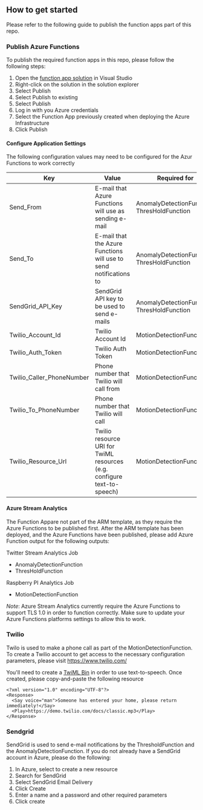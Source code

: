  
## How to get started
Please refer to the following guide to publish the function apps part of this repo.

### Publish Azure Functions
To publish the required function apps in this repo, please follow the following steps:

1. Open the [function app solution](https://github.com/excellalabs/azure-stream-analysis/blob/master/src/azure-functions/Excella.Twitter.AzureFunction.sln) in Visual Studio
2. Right-click on the solution in the solution explorer 
3. Select Publish
4. Select Publish to existing
5. Select Publish
6. Log in with you Azure credentials
7. Select the Function App previously created when deploying the Azure Infrastructure
8. Click Publish

#### Configure Application Settings
The following configuration values may need to be configured for the Azur Functions to work correctly

| Key                        | Value                                                      | Required for |
| ---------------------------| ---------------------------------------------------------- | ------------ |
| Send_From                  | E-mail that Azure Functions will use as sending e-mail     | AnomalyDetectionFunction, ThresHoldFunction |
| Send_To                    | E-mail that the Azure Functions will use to send notifications to | AnomalyDetectionFunction, ThresHoldFunction |
| SendGrid_API_Key           | SendGrid API key to be used to send e-mails |  AnomalyDetectionFunction, ThresHoldFunction |
| Twilio_Account_Id          | Twilio Account Id | MotionDetectionFunction |
| Twilio_Auth_Token          | Twilio Auth Token | MotionDetectionFunction | 
| Twilio_Caller_PhoneNumber  | Phone number that Twilio will call from | MotionDetectionFunction |
| Twilio_To_PhoneNumber      | Phone number that Twilio will call | MotionDetectionFunction |
| Twilio_Resource_Url        | Twilio resource URI for TwiML resources (e.g. configure text-to-speech) | MotionDetectionFunction |
  
#### Azure Stream Analytics
The Function Appare not part of the ARM template, as they require the Azure Functions to be published first. After the ARM template has been deployed, and the Azure Functions have been published, please add Azure Function output for the following outputs:

Twitter Stream Analytics Job
- AnomalyDetectionFunction
- ThresHoldFunction

Raspberry PI Analytics Job
- MotionDetectionFunction

*Note*: Azure Stream Analytics currently require the Azure Functions to support TLS 1.0 in order to function correctly. Make sure to update your Azure Functions platforms settings to allow this to work.

### Twilio
Twilo is used to make a phone call as part of the MotionDetectionFunction.
To create a Twilio account to get access to the necessary configuration parameters, please visit https://www.twilio.com/

You'll need to create a [TwiML Bin](https://www.twilio.com/blog/2017/11/twiml-bins-a-serverless-and-codeless-way-to-try-twilio.html) in order to use text-to-speech. Once created, please copy-and-paste the following resource

```
<?xml version="1.0" encoding="UTF-8"?>
<Response>
  <Say voice="man">Someone has entered your home, please return immediately!</Say>
  <Play>https://demo.twilio.com/docs/classic.mp3</Play>
</Response>
```

### Sendgrid
SendGrid is used to send e-mail notifications by the ThresholdFunction and the AnomalyDetectionFunction.
If you do not already have a SendGrid account in Azure, please do the following:

1. In Azure, select to create a new resource
2. Search for SendGrid
3. Select SendGrid Email Delivery
4. Click Create
5. Enter a name and a password and other required parameters
6. Click create
